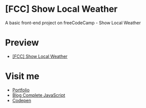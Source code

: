 # [FCC] Show Local Weather
A basic front-end project on freeCodeCamp - Show Local Weather

# Preview

  * [[FCC] Show Local Weather](http://about.phamvanlam.com/fcc-local-weather/)

# Visit me

  * [Portfolio](http://about.phamvanlam.com)
  * [Blog Complete JavaScript](https://completejavascript.com)
  * [Codepen](https://codepen.io/completejavascript)
